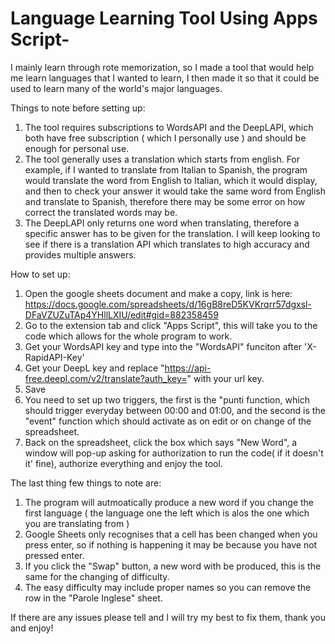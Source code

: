 # Language Learning Tool Using Apps Script-
I mainly learn through rote memorization, so I made a tool that would help me learn languages that I wanted to learn, I then made it so that it could be used to learn many of the world's major languages. 

Things to note before setting up:
1. The tool requires subscriptions to WordsAPI and the DeepLAPI, which both have free subscription ( which I personally use ) and should be enough for personal use.
2. The tool generally uses a translation which starts from english. For example, if I wanted to translate from Italian to Spanish, the program would translate the word from English to Italian, which it would display, and then to check your answer it would take the same word from English and translate to Spanish, therefore there may be some error on how correct the translated words may be.
3. The DeepLAPI only returns one word when translating, therefore a specific answer has to be given for the translation. I will keep looking to see if there is a translation API which translates to high accuracy and provides multiple answers. 


How to set up:
1. Open the google sheets document and make a copy, link is here: https://docs.google.com/spreadsheets/d/16gB8reD5KVKrqrr57dgxsl-DFaVZUZuTAp4YHllLXIU/edit#gid=882358459
2. Go to the extension tab and click "Apps Script", this will take you to the code which allows for the whole program to work. 
3. Get your WordsAPI key and type into the "WordsAPI" funciton after 'X-RapidAPI-Key'
4. Get your DeepL key and replace "https://api-free.deepl.com/v2/translate?auth_key=<YOUR DEEPL KEY>" with your url key.
5. Save
6. You need to set up two triggers, the first is the "punti function, which should trigger everyday between 00:00 and 01:00, and the second is the "event" function which should activate as on edit or on change of the spreadsheet.
7. Back on the spreadsheet, click the box which says "New Word", a window will pop-up asking for authorization to run the code( if it doesn't it' fine), authorize everything and enjoy the tool.

The last thing few things to note are:
1. The program will autmoatically produce a new word if you change the first language ( the language one the left which is alos the one which you are translating from )
2. Google Sheets only recognises that a cell has been changed when you press enter, so if nothing is happening it may be because you have not pressed enter.
3. If you click the "Swap" button, a new word with be produced, this is the same for the changing of difficulty.
4. The easy difficulty may include proper names so you can remove the row in the "Parole Inglese" sheet.

If there are any issues please tell and I will try my best to fix them, thank you and enjoy!
